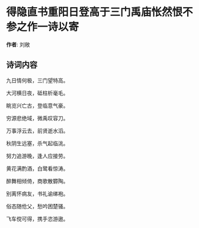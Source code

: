 # 得隐直书重阳日登高于三门禹庙怅然恨不参之作一诗以寄

**作者**: 刘敞

## 诗词内容

九日情何极，三门望特高。

大河横日夜，砥柱析毫毛。

眺览兴亡古，登临意气豪。

穷源悲绝域，微禹叹容刀。

万事浮云去，前贤逝水滔。

秋阴生远塞，杀气起临洮。

努力追游晚，逢人应接劳。

黄花满酌酒，白鹭看惊涛。

醉舞相倾倚，商歌散欎陶。

别离怀病友，书礼谕绨袍。

俗态随伧父，愁吟困楚骚。

飞车傥可得，携手恣游遨。

